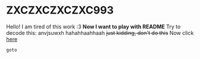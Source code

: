 # ZXCZXCZXCZXC993
Hello! I am tired of this work :3
**Now I want to play with README**
Try to decode this:
anvjsuwxh
hahahhaahhaah
~~just kidding, don't do this~~
Now click [here](https://www.youtube.com/watch?v=dQw4w9WgXcQ)
```
goto
```

